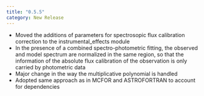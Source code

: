 ```yaml
---
title: "0.5.5"
category: New Release
---
```

- Moved the additions of parameters for spectrosopic flux calibration correction to the instrumental_effects module
- In the presence of a combined spectro-photometric fitting, the observed and model spectrum are normalized in the same region, so that the information of the absolute flux calibration of the observation is only carried by photometric data
- Major change in the way the multiplicative polynomial is handled
- Adopted same approach as in MCFOR and ASTROFORTRAN to account for dependencies

